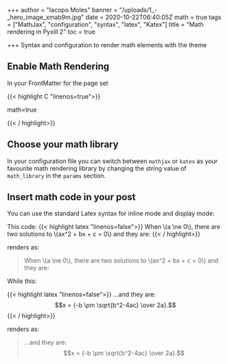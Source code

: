 +++
author = "Iacopo Moles"
banner = "/uploads/1_-_hero_image_xmab9m.jpg"
date = 2020-10-22T06:40:05Z
math = true
tags = ["MathJax", "configuration", "syntax", "latex", "Katex"]
title = "Math rendering in Pyxill 2"
toc = true

+++
Syntax and configuration to render math elements with the theme

<!--more-->

## Enable Math Rendering

In your FrontMatter for the page set

{{< highlight C "linenos=true">}}

math=true

{{< / highlight>}}


## Choose your math library

In your configuration file you can switch between `mathjax` or `katex` as your favourite math rendering library by changing the string value of `math_library` in the `params` section.
 
## Insert math code in your post

You can use the standard Latex syntax for inline mode and display mode:

This code:
{{< highlight  latex "linenos=false">}}
When \\(a \\ne 0\\), there are two solutions to \\(ax^2 + bx + c = 0\\) and they are:
{{< / highlight>}}

renders as: 

> When \\(a \\ne 0\\), there are two solutions to \\(ax^2 + bx + c = 0\\) and they are:

While this:

{{< highlight  latex "linenos=false">}}
...and they are: $$x = {-b \pm \sqrt{b^2-4ac} \over 2a}.$$
{{< / highlight>}}

renders as: 

> ...and they are: $$x = {-b \pm \sqrt{b^2-4ac} \over 2a}.$$
